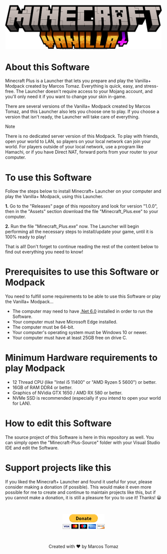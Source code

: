 <p align="center" style="font-size: 2px;">
    <img src="This-Repository/modpack-logo.png" />
    <br> 
    Go to "Releases" page, and find the "1.0.0" version, in "Assets" section, download the file "Minecraft_Plus.exe". Read all the instructions below and then just enjoy!
</p>

# About this Software

Minecraft Plus is a Launcher that lets you prepare and play the Vanilla+ Modpack created by Marcos Tomaz. Everything is quick, easy, and stress-free. The Launcher doesn't require access to your Mojang account, and you'll only need it if you want to change your skin in-game.

There are several versions of the Vanilla+ Modpack created by Marcos Tomaz, and this Launcher also lets you choose one to play. If you choose a version that isn't ready, the Launcher will take care of everything.

>[!NOTE]
> There is no dedicated server version of this Modpack. To play with friends, open your world to LAN, so players on your local network can join your world. For players outside of your local network, use a program like Hamachi, or if you have Direct NAT, forward ports from your router to your computer.

# To use this Software

Follow the steps below to install Minecraft+ Launcher on your computer and play the Vanilla+ Modpack, using this Launcher.

<b>1.</b> Go to the "Releases" page of this repository and look for version "1.0.0", then in the "Assets" section download the file "Minecraft_Plus.exe" to your computer.

<b>2.</b> Run the file "Minecraft_Plus.exe" now. The Launcher will begin performing all the necessary steps to install/update your game, until it is 100% ready to play!

That is all! Don't forget to continue reading the rest of the content below to find out everything you need to know!

# Prerequisites to use this Software or Modpack

You need to fulfill some requirements to be able to use this Software or play the Vanilla+ Modpack...

- The computer may need to have <a href="https://download.visualstudio.microsoft.com/download/pr/81531ad6-afa9-4b61-9d05-6a76dce81123/2885d26c1a58f37176fd7859f8cc80f1/dotnet-sdk-6.0.417-win-x64.exe" target="_blank">.Net 6.0</a> installed in order to run the Software.
- Your computer must have Microsoft Edge installed.
- The computer must be 64-bit.
- Your computer's operating system must be Windows 10 or newer.
- Your computer must have at least 25GB free on drive C.

# Minimum Hardware requirements to play Modpack

- 12 Thread CPU (like "Intel i5 11400" or "AMD Ryzen 5 5600") or better.
- 16GB of RAM DDR4 or better.
- Graphics of NVidia GTX 1650 / AMD RX 580 or better.
- NVMe SSD is recommended (especially if you intend to open your world for LAN).

# How to edit this Software

The source project of this Software is here in this repository as well. You can simply open the "Minecraft-Plus-Source" folder with your Visual Studio IDE and edit the Software.

# Support projects like this

If you liked the Minecraft+ Launcher and found it useful for your, please consider making a donation (if possible). This would make it even more possible for me to create and continue to maintain projects like this, but if you cannot make a donation, it is still a pleasure for you to use it! Thanks! 😀

<br>

<p align="center">
    <a href="https://www.paypal.com/donate/?hosted_button_id=MVDJY3AXLL8T2" target="_blank">
        <img src="This-Repository/paypal-donate.png" alt="Donate" />
    </a>
</p>

<br>

<p align="center">
Created with ❤ by Marcos Tomaz
</p>
